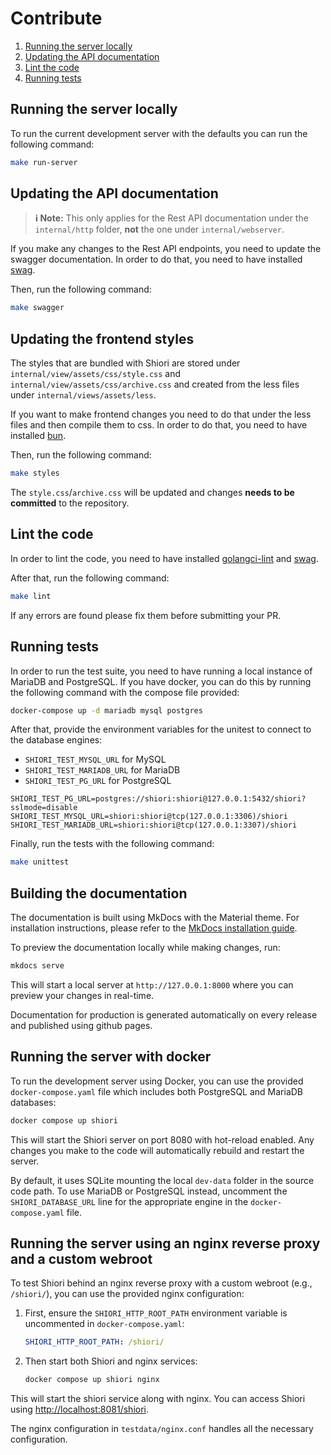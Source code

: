 # Contribute

1. [Running the server locally](#running-the-server-locally)
2. [Updating the API documentation](#updating-the-api-documentation)
3. [Lint the code](#lint-the-code)
4. [Running tests](#running-tests)

## Running the server locally

To run the current development server with the defaults you can run the following command:

```bash
make run-server
```

## Updating the API documentation

> **ℹ️ Note:** This only applies for the Rest API documentation under the `internal/http` folder, **not** the one under `internal/webserver`.

If you make any changes to the Rest API endpoints, you need to update the swagger documentation. In order to do that, you need to have installed [swag](https://github.com/swaggo/swag).

Then, run the following command:

```bash
make swagger
```

## Updating the frontend styles

The styles that are bundled with Shiori are stored under `internal/view/assets/css/style.css` and `internal/view/assets/css/archive.css` and created from the less files under `internal/views/assets/less`.

If you want to make frontend changes you need to do that under the less files and then compile them to css. In order to do that, you need to have installed [bun](https://bun.sh).

Then, run the following command:

```bash
make styles
```

The `style.css`/`archive.css` will be updated and changes **needs to be committed** to the repository.

## Lint the code

In order to lint the code, you need to have installed [golangci-lint](https://golangci-lint.run) and [swag](https://github.com/swaggo/swag).

After that, run the following command:

```bash
make lint
```

If any errors are found please fix them before submitting your PR.

## Running tests

In order to run the test suite, you need to have running a local instance of MariaDB and PostgreSQL.
If you have docker, you can do this by running the following command with the compose file provided:

```bash
docker-compose up -d mariadb mysql postgres
```

After that, provide the environment variables for the unitest to connect to the database engines:

- `SHIORI_TEST_MYSQL_URL` for MySQL
- `SHIORI_TEST_MARIADB_URL` for MariaDB
- `SHIORI_TEST_PG_URL` for PostgreSQL

```
SHIORI_TEST_PG_URL=postgres://shiori:shiori@127.0.0.1:5432/shiori?sslmode=disable
SHIORI_TEST_MYSQL_URL=shiori:shiori@tcp(127.0.0.1:3306)/shiori
SHIORI_TEST_MARIADB_URL=shiori:shiori@tcp(127.0.0.1:3307)/shiori
```

Finally, run the tests with the following command:

```bash
make unittest
```

## Building the documentation

The documentation is built using MkDocs with the Material theme. For installation instructions, please refer to the [MkDocs installation guide](https://www.mkdocs.org/user-guide/installation/).

To preview the documentation locally while making changes, run:

```bash
mkdocs serve
```

This will start a local server at `http://127.0.0.1:8000` where you can preview your changes in real-time.

Documentation for production is generated automatically on every release and published using github pages.

## Running the server with docker

To run the development server using Docker, you can use the provided `docker-compose.yaml` file which includes both PostgreSQL and MariaDB databases:

```bash
docker compose up shiori
```

This will start the Shiori server on port 8080 with hot-reload enabled. Any changes you make to the code will automatically rebuild and restart the server.

By default, it uses SQLite mounting the local `dev-data` folder in the source code path. To use MariaDB or PostgreSQL instead, uncomment the `SHIORI_DATABASE_URL` line for the appropriate engine in the `docker-compose.yaml` file.

## Running the server using an nginx reverse proxy and a custom webroot

To test Shiori behind an nginx reverse proxy with a custom webroot (e.g., `/shiori/`), you can use the provided nginx configuration:

1. First, ensure the `SHIORI_HTTP_ROOT_PATH` environment variable is uncommented in `docker-compose.yaml`:
   ```yaml
   SHIORI_HTTP_ROOT_PATH: /shiori/
   ```

2. Then start both Shiori and nginx services:
   ```bash
   docker compose up shiori nginx
   ```

This will start the shiori service along with nginx. You can access Shiori using [http://localhost:8081/shiori](http://localhost:8081/shiori).

The nginx configuration in `testdata/nginx.conf` handles all the necessary configuration.
